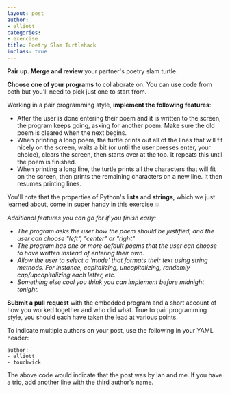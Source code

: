 ```yaml
---
layout: post
author: 
- elliott
categories: 
- exercise
title: Poetry Slam Turtlehack
inclass: true
---
```


**Pair up.  Merge and review** your partner's poetry slam turtle.

**Choose one of your programs** to collaborate on.  You can use code from both but you'll
need to pick just one to start from.

Working in a pair programming style, **implement the following features**:

* After the user is done entering their poem and it is written to the screen, the
program keeps going, asking for another poem.  Make sure the old poem is cleared when
the next begins.
* When printing a long poem, the turtle prints out all of the lines that will fit nicely
on the screen, waits a bit (or until the user presses enter, your choice), clears the screen, 
then starts over at the top.  It repeats this until the poem is finished. 
* When printing a long line, the turtle prints all the characters that will fit on the
screen, then prints the remaining characters on a new line.  It then resumes printing lines.

You'll note that the properties of Python's **lists** and **strings**, which we just learned about,
come in super handy in this exercise :boom:


<div style=" font-style: italic;">

Additional features you can go for if you finish early:

<ul>
    <li>
        The program asks the user how the poem should be justified, and the user can choose "left",
"center" or "right"
    </li>
    <li>
        The program has one or more default poems that the user can choose to have written instead
of entering their own.
    </li>
    <li>
        Allow the user to select a 'mode' that formats their text using string methods.  For instance,
capitalizing, uncapitalizing, randomly cap/upcapitalizing each letter, etc.
    </li>
    <li>
        Something else cool you think you can implement before midnight tonight.
    </li>
</ul>

</div>

**Submit a pull request** with the embedded program and a short account of how you worked together and who did what.
True to pair programming style, you should each have taken the lead at various points.

To indicate multiple authors on your post, use the following in your YAML header:

```
author: 
- elliott
- touchwick
```

The above code would indicate that the post was by Ian and me.  If you have a trio,
add another line with the third author's name.

